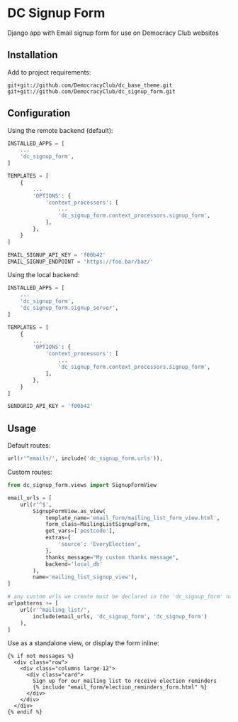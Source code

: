 # DC Signup Form

Django app with Email signup form for use on Democracy Club websites

## Installation

Add to project requirements:

```
git+git://github.com/DemocracyClub/dc_base_theme.git
git+git://github.com/DemocracyClub/dc_signup_form.git
```

## Configuration

Using the remote backend (default):

```python
INSTALLED_APPS = [
    ...
    'dc_signup_form',
]

TEMPLATES = [
    {
        ...
        'OPTIONS': {
            'context_processors': [
                ...
                'dc_signup_form.context_processors.signup_form',
            ],
        },
    }
]

EMAIL_SIGNUP_API_KEY = 'f00b42'
EMAIL_SIGNUP_ENDPOINT = 'https://foo.bar/baz/'
```

Using the local backend:

```python
INSTALLED_APPS = [
    ...
    'dc_signup_form',
    'dc_signup_form.signup_server',
]

TEMPLATES = [
    {
        ...
        'OPTIONS': {
            'context_processors': [
                ...
                'dc_signup_form.context_processors.signup_form',
            ],
        },
    }
]

SENDGRID_API_KEY = 'f00b42'
```

## Usage

Default routes:

```python
url(r'^emails/', include('dc_signup_form.urls')),
```

Custom routes:

```python
from dc_signup_form.views import SignupFormView

email_urls = [
    url(r'^$',
        SignupFormView.as_view(
            template_name='email_form/mailing_list_form_view.html',
            form_class=MailingListSignupForm,
            get_vars=['postcode'],
            extras={
                'source': 'EveryElection',
            },
            thanks_message="My custom thanks message",
            backend='local_db'
        ),
        name='mailing_list_signup_view'),
]

# any custom urls we create must be declared in the 'dc_signup_form' namespace
urlpatterns += [
    url(r'^mailing_list/',
        include(email_urls, 'dc_signup_form', 'dc_signup_form')
    ),
]
```

Use as a standalone view, or display the form inline:

```
{% if not messages %}
  <div class="row">
    <div class="columns large-12">
      <div class="card">
        Sign up for our mailing list to receive election reminders
        {% include "email_form/election_reminders_form.html" %}
      </div>
    </div>
  </div>
{% endif %}
```
